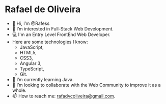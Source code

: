 # Rafael de Oliveira
- 👋 Hi, I’m @Rafess
- 👀 I’m interested in Full-Stack Web Development.
- :computer: I'm an Entry Level FrontEnd Web Developer.
- Here are some technologies I know: 
    - JavaScript, 
    - HTML5, 
    - CSS3, 
    - Angular 3, 
    - TypeScript, 
    - Git.
- 🌱 I’m currently learning Java.
- 💞️ I’m looking to collaborate with the Web Community to improve it as a whole.
- 📫 How to reach me: rafadvcoliveira@gmail.com.

<!---
Rafess/Rafess is a ✨ special ✨ repository because its `README.md` (this file) appears on your GitHub profile.
You can click the Preview link to take a look at your changes.
--->
